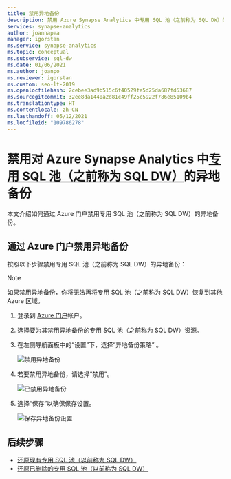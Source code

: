 ```yaml
---
title: 禁用异地备份
description: 禁用 Azure Synapse Analytics 中专用 SQL 池（之前称为 SQL DW）的异地备份的操作指南
services: synapse-analytics
author: joannapea
manager: igorstan
ms.service: synapse-analytics
ms.topic: conceptual
ms.subservice: sql-dw
ms.date: 01/06/2021
ms.author: joanpo
ms.reviewer: igorstan
ms.custom: seo-lt-2019
ms.openlocfilehash: 2cebee3ad9b515c6f40529fe5d25da687fd53687
ms.sourcegitcommit: 32ee8da1440a2d81c49ff25c5922f786e85109b4
ms.translationtype: HT
ms.contentlocale: zh-CN
ms.lasthandoff: 05/12/2021
ms.locfileid: "109786278"
---
```

# <a name="disable-geo-backups-for-a-dedicated-sql-pool-formerly-sql-dw-in-azure-synapse-analytics"></a>禁用对 Azure Synapse Analytics 中[专用 SQL 池（之前称为 SQL DW）](sql-data-warehouse-overview-what-is.md)的异地备份

本文介绍如何通过 Azure 门户禁用专用 SQL 池（之前称为 SQL DW）的异地备份。

## <a name="disable-geo-backups-through-azure-portal"></a>通过 Azure 门户禁用异地备份

按照以下步骤禁用专用 SQL 池（之前称为 SQL DW）的异地备份：

> [!NOTE]
> 如果禁用异地备份，你将无法再将专用 SQL 池（之前称为 SQL DW）恢复到其他 Azure 区域。 
> 

1. 登录到 [Azure 门户](https://portal.azure.com/)帐户。
1. 选择要为其禁用异地备份的专用 SQL 池（之前称为 SQL DW）资源。 
1. 在左侧导航面板中的“设置”下，选择“异地备份策略” 。

   ![禁用异地备份](./media/sql-data-warehouse-restore-from-geo-backup/disable-geo-backup-1.png)

1. 若要禁用异地备份，请选择“禁用”。 

   ![已禁用异地备份](./media/sql-data-warehouse-restore-from-geo-backup/disable-geo-backup-2.png)

1. 选择“保存”以确保保存设置。 

   ![保存异地备份设置](./media/sql-data-warehouse-restore-from-geo-backup/disable-geo-backup-3.png)

## <a name="next-steps"></a>后续步骤

- [还原现有专用 SQL 池（以前称为 SQL DW）](sql-data-warehouse-restore-active-paused-dw.md)
- [还原已删除的专用 SQL 池（以前称为 SQL DW）](sql-data-warehouse-restore-deleted-dw.md)
